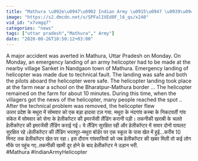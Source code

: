 ```yaml
---
title: "Mathura \u092e\u0947\u0902 Indian Army \u0915\u0947 \u0939\u0947\u0932\u0940\u0915\u0949\u092a\u094d\u200d\u091f\u0930 \u0915\u0940 \u0916\u0947\u0924 \u092e\u0947\u0902 Emergency Landing,\u092c\u0921\u093c\u093e \u0939\u093e\u0926\u0938\u093e \u091f\u0932\u093e \u0935\u0928\u0907\u0902\u0921\u093f\u092f\u093e \u0939\u093f\u0902\u0926\u0940"
image: "https://s2.dmcdn.net/v/SPFal1VEd8F_l6_qs/x240"
vid_id: "x7vmgq7"
categories: "news"
tags: ["uttar pradesh","Mathura"," Army"]
date: "2020-08-26T10:50:12+03:00"
---
```

A major accident was averted in Mathura, Uttar Pradesh on Monday. On Monday, an emergency landing of an army helicopter had to be made at the nearby village Sanket in Nandgaon town of Mathura. Emergency landing of helicopter was made due to technical fault. The landing was safe and both the pilots aboard the helicopter were safe. The helicopter landing took place at the farm near a school on the Bharatpur-Mathura border ... The helicopter remained on the farm for about 10 minutes. During this time, when the villagers got the news of the helicopter, many people reached the spot .. After the technical problem was removed, the helicopter flew    <br>उत्‍तर प्रदेश के मथुरा  में सोमवार को एक बड़ा हादसा टल गया. मथुरा के नंदगांव कस्बा के निकटवर्ती गांव संकेत में सोमवार को सेना के हेलीकॉप्टर की इमरजेंसी लैंडिंग करानी पड़ी। तकनीकी खराबी के चलते हेलीकॉप्टर की इमरजेंसी लैंडिंग कराई गई। ये लैंडिंग सुरक्षित रही और हेलीकॉप्टर में सवार दोनों पायलट सुरक्षित रहे।हेलीकॉप्टर की लैंडिंग भरतपुर-मथुरा बॉर्डर पर एक स्कूल के पास खेत में हुई...करीब 10 मिनट तक हेलीकॉप्टर खेत पर रहा। इस दौरान गांववासियों को जब हेलीकॉप्टर की खबर मिली तो कई लोग मौके पर पहुंच गए..तकनीकी खामी दूर होने के बाद हेलीकॉप्‍टर ने उड़ान भरी.    <br>#Mathura #IndianArmyHelicopter
